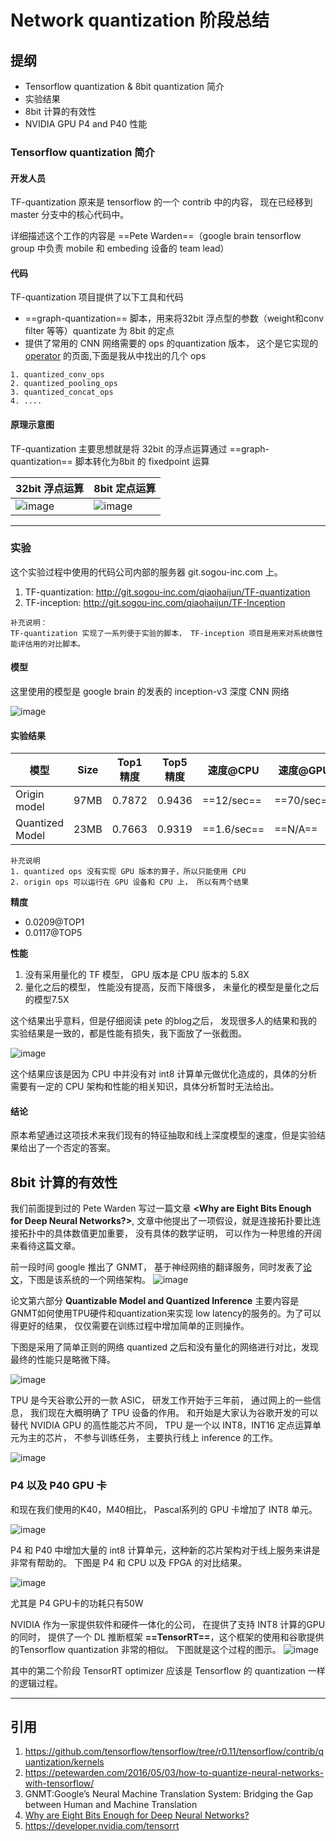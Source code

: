 Network quantization 阶段总结
====

## 提纲
* Tensorflow quantization &  8bit quantization 简介
* 实验结果
* 8bit 计算的有效性
* NVIDIA GPU P4 and P40 性能



### Tensorflow quantization 简介

#### 开发人员

TF-quantization 原来是 tensorflow 的一个 contrib 中的内容， 现在已经移到 master 分支中的核心代码中。

详细描述这个工作的内容是 ==Pete Warden==（google brain tensorflow group 中负责 mobile 和 embeding 设备的 team lead）

#### 代码

TF-quantization 项目提供了以下工具和代码
* ==graph-quantization== 脚本，用来将32bit 浮点型的参数（weight和conv filter 等等）quantizate 为 8bit 的定点
* 提供了常用的 CNN 网络需要的 ops 的quantization 版本， 这个是它实现的  [operator](https://github.com/tensorflow/tensorflow/tree/r0.11/tensorflow/contrib/quantization/kernels) 的页面,下面是我从中找出的几个 ops

```
1. quantized_conv_ops
2. quantized_pooling_ops
3. quantized_concat_ops
4. ....
```



#### 原理示意图

TF-quantization 主要思想就是将 32bit 的浮点运算通过 ==graph-quantization== 脚本转化为8bit 的 fixedpoint 运算

32bit 浮点运算| 8bit 定点运算
---|---
![image](https://coding.net/u/qiaohaijun/p/my-doc/git/raw/master/data/quantization0.png)|![image](https://coding.net/u/qiaohaijun/p/my-doc/git/raw/master/data/quantization1.png)


----






### 实验

这个实验过程中使用的代码公司内部的服务器 git.sogou-inc.com 上。
1. TF-quantization: http://git.sogou-inc.com/qiaohaijun/TF-quantization
2. TF-inception: http://git.sogou-inc.com/qiaohaijun/TF-Inception
```
补充说明：
TF-quantization 实现了一系列便于实验的脚本， TF-inception 项目是用来对系统做性能评估用的对比脚本。
```

#### 模型

这里使用的模型是 google brain 的发表的 inception-v3 深度 CNN 网络



![image](https://coding.net/u/qiaohaijun/p/my-doc/git/raw/master/data/inception_v3_architecture.png)

#### 实验结果

模型 | Size |	Top1 精度 | Top5 精度 |	速度@CPU|速度@GPU
---|---|---|---|---|---
Origin model |	97MB |	0.7872|0.9436	|==12/sec==|==70/sec==
Quantized Model	| 23MB 	|0.7663	|0.9319 |==1.6/sec==|==N/A==

```
补充说明
1. quantized ops 没有实现 GPU 版本的算子，所以只能使用 CPU
2. origin ops 可以运行在 GPU 设备和 CPU 上， 所以有两个结果
```
**精度**
* 0.0209@TOP1
* 0.0117@TOP5


**性能**
1. 没有采用量化的 TF 模型， GPU 版本是 CPU 版本的 5.8X
2. 量化之后的模型， 性能没有提高，反而下降很多， 未量化的模型是量化之后的模型7.5X

这个结果出乎意料，但是仔细阅读 pete 的blog之后， 发现很多人的结果和我的实验结果是一致的，都是性能有损失，我下面放了一张截图。

![image](https://coding.net/u/qiaohaijun/p/my-doc/git/raw/master/data/pete_quantization_slow.png)

这个结果应该是因为 CPU 中并没有对 int8 计算单元做优化造成的，具体的分析需要有一定的 CPU 架构和性能的相关知识，具体分析暂时无法给出。

#### 结论

原本希望通过这项技术来我们现有的特征抽取和线上深度模型的速度，但是实验结果给出了一个否定的答案。


## 8bit 计算的有效性

我们前面提到过的 Pete Warden 写过一篇文章 **<Why are Eight Bits Enough for Deep Neural Networks?>**, 文章中他提出了一项假设，就是连接拓扑要比连接拓扑中的具体数值更加重要， 没有具体的数学证明， 可以作为一种思维的开阔来看待这篇文章。


前一段时间 google 推出了 GNMT， 基于神经网络的翻译服务，同时发表了[论文](https://arxiv.org/pdf/1609.08144v2.pdf)，下图是该系统的一个网络架构。 
![image](https://coding.net/u/qiaohaijun/p/my-doc/git/raw/master/data/GNMT-arch.png)

论文第六部分
**Quantizable Model and Quantized Inference** 主要内容是GNMT如何使用TPU硬件和quantization来实现 low latency的服务的。为了可以得更好的结果， 仅仅需要在训练过程中增加简单的正则操作。

下图是采用了简单正则的网络 quantized 之后和没有量化的网络进行对比，发现最终的性能只是略微下降。

![image](https://coding.net/u/qiaohaijun/p/my-doc/git/raw/master/data/GNMT_normal_vs_quantized_training.png)


TPU 是今天谷歌公开的一款 ASIC， 研发工作开始于三年前， 通过网上的一些信息， 我们现在大概明确了 TPU 设备的作用。 和开始是大家认为谷歌开发的可以替代 NVIDIA GPU  的高性能芯片不同， TPU 是一个以 INT8，INT16 定点运算单元为主的芯片， 不参与训练任务， 主要执行线上 inference 的工作。

![image](https://coding.net/u/qiaohaijun/p/my-doc/git/raw/master/data/Google-Tensor-Processing-Unit-TPU-three-generations-Moores-Law.jpg)


### P4 以及 P40 GPU 卡

和现在我们使用的K40，M40相比， Pascal系列的 GPU 卡增加了 INT8 单元。

![image](https://coding.net/u/qiaohaijun/p/my-doc/git/raw/master/data/p4_p40_m4_m40.png)


P4 和 P40 中增加大量的 int8 计算单元，这种新的芯片架构对于线上服务来讲是非常有帮助的。 下图是 P4 和 CPU 以及 FPGA 的对比结果。

![image](https://coding.net/u/qiaohaijun/p/my-doc/git/raw/master/data/P4_vs_CPU.png)

尤其是 P4 GPU卡的功耗只有50W

NVIDIA 作为一家提供软件和硬件一体化的公司， 在提供了支持 INT8 计算的GPU的同时， 提供了一个 DL 推断框架 **==TensorRT==**，这个框架的使用和谷歌提供的Tensorflow quantization 非常的相似。 下图就是这个过程的图示。
![image](https://coding.net/u/qiaohaijun/p/my-doc/git/raw/master/data/TRT_Graphics_FINAL.png)

其中的第二个阶段 TensorRT optimizer 应该是 Tensorflow 的 quantization 一样的逻辑过程。


----




## 引用
1. https://github.com/tensorflow/tensorflow/tree/r0.11/tensorflow/contrib/quantization/kernels
2. https://petewarden.com/2016/05/03/how-to-quantize-neural-networks-with-tensorflow/
3. GNMT:Google’s Neural Machine Translation System: Bridging the Gap between Human and Machine Translation
4. [Why are Eight Bits Enough for Deep Neural Networks?](：https://petewarden.com/2015/05/23/why-are-eight-bits-enough-for-deep-neural-networks/)
5. https://developer.nvidia.com/tensorrt
